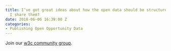 ```yaml
---
title: I’ve got great ideas about how the open data should be structured, how can
  I share them?
date: 2018-06-06 16:39:00 Z
categories:
- Publishing Open Opportunity Data
---
```


Join our [w3c community group](https://www.openactive.io/w3c-community/).
